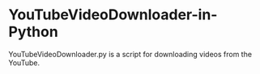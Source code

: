 # YouTubeVideoDownloader-in-Python
YouTubeVideoDownloader.py is a script for downloading videos from the YouTube.
